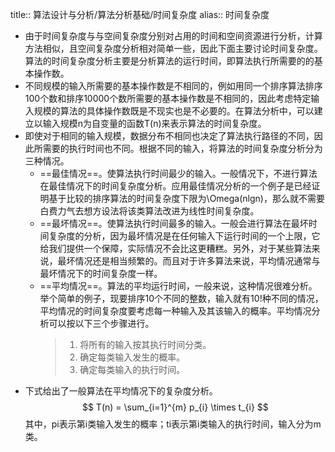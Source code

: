 title:: 算法设计与分析/算法分析基础/时间复杂度
alias:: 时间复杂度

- 由于时间复杂度与与空间复杂度分别对占用的时间和空间资源进行分析，计算方法相似，且空间复杂度分析相对简单一些，因此下面主要讨论时间复杂度。算法的时间复杂度分析主要是分析算法的运行时间，即算法执行所需要的的基本操作数。
- 不同规模的输入所需要的基本操作数是不相同的，例如用同一个排序算法排序100个数和排序10000个数所需要的基本操作数是不相同的，因此考虑特定输入规模的算法的具体操作数既是不现实也是不必要的。在算法分析中，可以建立以输入规模n为自变量的函数T(n)来表示算法的时间复杂度。
- 即使对于相同的输入规模，数据分布不相同也决定了算法执行路径的不同，因此所需要的执行时间也不同。根据不同的输入，将算法的时间复杂度分析分为三种情况。
	- ==最佳情况==。使算法执行时间最少的输入。一般情况下，不进行算法在最佳情况下的时间复杂度分析。应用最佳情况分析的一个例子是已经证明基于比较的排序算法的时间复杂度下限为\Omega(nlgn)，那么就不需要白费力气去想方设法将该类算法改进为线性时间复杂度。
	- ==最坏情况==。使算法执行时间最多的输入。一般会进行算法在最坏时间复杂度的分析，因为最坏情况是在任何输入下运行时间的一个上限，它给我们提供一个保障，实际情况不会比这更糟糕。另外，对于某些算法来说，最坏情况还是相当频繁的。而且对于许多算法来说，平均情况通常与最坏情况下的时间复杂度一样。
	- ==平均情况==。算法的平均运行时间，一般来说，这种情况很难分析。举个简单的例子，现要排序10个不同的整数，输入就有10!种不同的情况，平均情况的时间复杂度要考虑每一种输入及其该输入的概率。平均情况分析可以按以下三个步骤进行。
	  > 1. 将所有的输入按其执行时间分类。
	  > 2. 确定每类输入发生的概率。
	  > 3. 确定每类输入的执行时间。
- 下式给出了一般算法在平均情况下的复杂度分析。
  $$
  T(n) = \sum_{i=1}^{m} p_{i} \times t_{i}
  $$
  其中，pi表示第i类输入发生的概率；ti表示第i类输入的执行时间，输入分为m类。